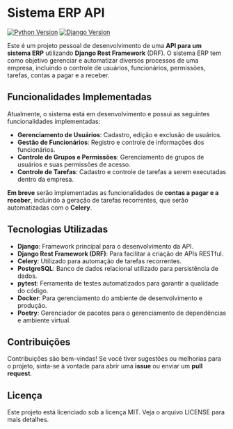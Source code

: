 # Sistema ERP API
[![Python Version](https://img.shields.io/badge/Python-3.11%2B-blue)](https://www.python.org/downloads/release)
[![Django Version](https://img.shields.io/badge/Django-4.2%2B-green)](https://docs.djangoproject.com/en/stable/releases/)

Este é um projeto pessoal de desenvolvimento de uma **API para um sistema ERP** utilizando **Django Rest Framework** (DRF). O sistema ERP tem como objetivo gerenciar e automatizar diversos processos de uma empresa, incluindo o controle de usuários, funcionários, permissões, tarefas, contas a pagar e a receber.

## Funcionalidades Implementadas

Atualmente, o sistema está em desenvolvimento e possui as seguintes funcionalidades implementadas:

- **Gerenciamento de Usuários**: Cadastro, edição e exclusão de usuários.
- **Gestão de Funcionários**: Registro e controle de informações dos funcionários.
- **Controle de Grupos e Permissões**: Gerenciamento de grupos de usuários e suas permissões de acesso.
- **Controle de Tarefas**: Cadastro e controle de tarefas a serem executadas dentro da empresa.

**Em breve** serão implementadas as funcionalidades de **contas a pagar e a receber**, incluindo a geração de tarefas recorrentes, que serão automatizadas com o **Celery**.

## Tecnologias Utilizadas

- **Django**: Framework principal para o desenvolvimento da API.
- **Django Rest Framework (DRF)**: Para facilitar a criação de APIs RESTful.
- **Celery**: Utilizado para automação de tarefas recorrentes.
- **PostgreSQL**: Banco de dados relacional utilizado para persistência de dados.
- **pytest**: Ferramenta de testes automatizados para garantir a qualidade do código.
- **Docker**: Para gerenciamento do ambiente de desenvolvimento e produção.
- **Poetry**: Gerenciador de pacotes para o gerenciamento de dependências e ambiente virtual.


## Contribuições

Contribuições são bem-vindas! Se você tiver sugestões ou melhorias para o projeto, sinta-se à vontade para abrir uma **issue** ou enviar um **pull request**.

## Licença
Este projeto está licenciado sob a licença MIT. Veja o arquivo LICENSE para mais detalhes.
